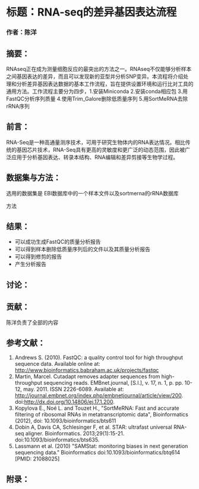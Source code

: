 # 标题：RNA-seq的差异基因表达流程

### 作者：陈洋

## 摘要：

RNAseq正在成为测量细胞反应的最突出的方法之一。RNAseq不仅能够分析样本之间基因表达的差异，而且可以发现新的亚型并分析SNP变异。本流程将介绍处理和分析差异基因表达数据的基本工作流程，旨在提供设置环境和运行比对工具的通用方法。工作流程主要分为四步，1.安装Miniconda  2.安装conda相应包 3.用FastQC分析序列质量 4.使用Trim_Galore删除低质量序列 5.用SortMeRNA去除rRNA序列

## 前言：

RNA-Seq是一种高通量测序技术，可用于研究生物体内的RNA表达情况。相比传统的基因芯片技术，RNA-Seq具有更高的灵敏度和更广泛的动态范围，因此被广泛应用于分析基因表达、转录本结构、RNA编辑和差异剪接等生物学过程。

## 数据集与方法：

选用的数据集是 EBI数据库中的一个样本文件以及sortmerna的rRNA数据库

方法

## 结果：

* 可以成功生成FastQC的质量分析报告
* 可以得到样本删除低质量序列后的文件以及其质量分析报告
* 可以得到修剪的报告
* 产生分析报告

## 讨论：

## 贡献：

陈洋负责了全部的内容

## 参考文献：

1. Andrews S. (2010). FastQC: a quality control tool for high throughput sequence data. Available online at: http://www.bioinformatics.babraham.ac.uk/projects/fastqc
2. Martin, Marcel. Cutadapt removes adapter sequences from high-throughput sequencing reads. EMBnet.journal, [S.l.], v. 17, n. 1, p. pp. 10-12, may. 2011. ISSN 2226-6089. Available at: http://journal.embnet.org/index.php/embnetjournal/article/view/200. doi:http://dx.doi.org/10.14806/ej.17.1.200.
3. Kopylova E., Noé L. and Touzet H., "SortMeRNA: Fast and accurate filtering of ribosomal RNAs in metatranscriptomic data", Bioinformatics (2012), doi: 10.1093/bioinformatics/bts611
4. Dobin A, Davis CA, Schlesinger F, et al. STAR: ultrafast universal RNA-seq aligner. Bioinformatics. 2013;29(1):15-21. doi:10.1093/bioinformatics/bts635.
5. Lassmann et al. (2010) "SAMStat: monitoring biases in next generation sequencing data." Bioinformatics doi:10.1093/bioinformatics/btq614 [PMID: 21088025]



## 附录：







